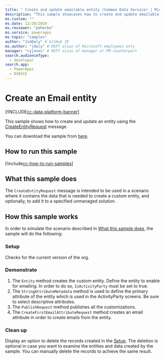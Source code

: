 ```yaml
---
title: " Create and update emailable entity (Common Data Service) | Microsoft Docs" # Intent and product brand in a unique string of 43-59 chars including spaces
description: "This sample showcases how to create and update emailable entity." # 115-145 characters including spaces. This abstract displays in the search result.
ms.custom: ""
ms.date: 12/20/2019
ms.reviewer: "pehecke"
ms.service: powerapps
ms.topic: "samples"
author: "JimDaly" # GitHub ID
ms.author: "jdaly" # MSFT alias of Microsoft employees only
manager: "ryjones" # MSFT alias of manager or PM counterpart
search.audienceType: 
  - developer
search.app: 
  - PowerApps
  - D365CE
---
```


# Create an Email entity

[!INCLUDE[cc-data-platform-banner](../../../../includes/cc-data-platform-banner.md)]

This sample shows how to create and update an entity using the [CreateEntityRequest](https://docs.microsoft.com/dotnet/api/microsoft.xrm.sdk.messages.createentityrequest?view=dynamics-general-ce-9) message.

You can download the sample from [here](https://github.com/microsoft/PowerApps-Samples/tree/master/cds/orgsvc/C%23/CreateUpdateEmailableEntity).

## How to run this sample

[!include[cc-how-to-run-samples](../../includes/cc-how-to-run-samples.md)]

## What this sample does

The `CreateEntityRequest` message is intended to be used in a scenario where it contains  the data that is needed to create a custom entity, and optionally, to add it to a specified unmanaged solution.

## How this sample works

In order to simulate the scenario described in [What this sample does](#what-this-sample-does), the sample will do the following:

### Setup

Checks for the current version of the org.

### Demonstrate

1. The `Entity` method creates the custom entity. Define the entity to enable for emailing. In order to do so, `IsActivityParty` must be set to true.
2. The `StringAttributeMetadata` method is used to define the primary attribute of the entity which is used in the ActivityParty screens. Be sure to select descriptive attributes.
3. The `PublishRequest` method publishes all the customizations.
4. The `CreateFirstEmailAttributeRequest` method creates an email attribute in order to create emails from the entity.

### Clean up

Display an option to delete the records created in the [Setup](#setup). The deletion is optional in case you want to examine the entities and data created by the sample. You can manually delete the records to achieve the same result.

